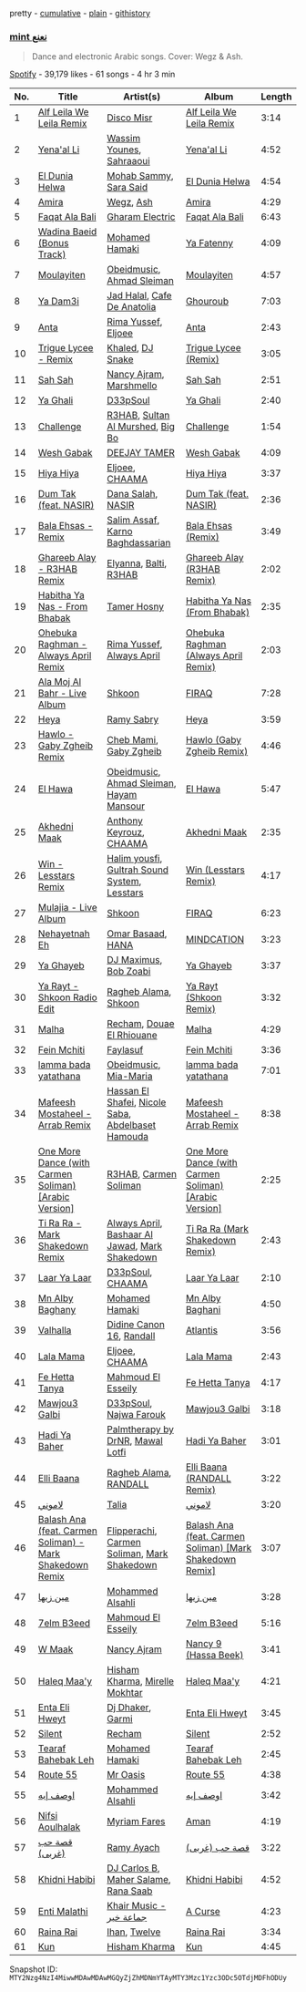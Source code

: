 pretty - [cumulative](/playlists/cumulative/37i9dQZF1DX4rmnjMBxfCv.md) - [plain](/playlists/plain/37i9dQZF1DX4rmnjMBxfCv) - [githistory](https://github.githistory.xyz/mackorone/spotify-playlist-archive/blob/main/playlists/plain/37i9dQZF1DX4rmnjMBxfCv)

### [mint نعنع](https://open.spotify.com/playlist/37i9dQZF1DX4rmnjMBxfCv)

> Dance and electronic Arabic songs\. Cover: Wegz & Ash.

[Spotify](https://open.spotify.com/user/spotify) - 39,179 likes - 61 songs - 4 hr 3 min

| No. | Title | Artist(s) | Album | Length |
|---|---|---|---|---|
| 1 | [Alf Leila We Leila Remix](https://open.spotify.com/track/01rqnaEjqaP6luRtxdcaz9) | [Disco Misr](https://open.spotify.com/artist/1HIaYLpcp8yyYRSQFP7vIi) | [Alf Leila We Leila Remix](https://open.spotify.com/album/2FhrWtDmN4u5dLJrrK34mJ) | 3:14 |
| 2 | [Yena'al Li](https://open.spotify.com/track/5HhdXBRK4cI9mVO6Y9G4WT) | [Wassim Younes](https://open.spotify.com/artist/32zfLHQZue9cXu7KF3L8pn), [Sahraaoui](https://open.spotify.com/artist/2dTsEuAzvCDqcUVeOt6yff) | [Yena'al Li](https://open.spotify.com/album/03q6CZrTFtaSAUDi1xdRhs) | 4:52 |
| 3 | [El Dunia Helwa](https://open.spotify.com/track/5mVB0eKgO2b6W8JNEKd8si) | [Mohab Sammy](https://open.spotify.com/artist/223p44YDBTVmvgi2NeHC5j), [Sara Said](https://open.spotify.com/artist/5qgwGFlPCxO4jCEKID6SIE) | [El Dunia Helwa](https://open.spotify.com/album/4DE07uisXHQ7416FuSEAUw) | 4:54 |
| 4 | [Amira](https://open.spotify.com/track/2BHxg3zP8IdRvvWPVavzqB) | [Wegz](https://open.spotify.com/artist/4BKC2HOGEqtYz2Xbgp9N1q), [Ash](https://open.spotify.com/artist/4nkuNzBcYGlNmAqFWbHLqS) | [Amira](https://open.spotify.com/album/1VVZMKjwVA9hvPZcaCepOS) | 4:29 |
| 5 | [Faqat Ala Bali](https://open.spotify.com/track/1wuVpWw54aPEeTrr95uRjp) | [Gharam Electric](https://open.spotify.com/artist/7bSZexnmG19HNWsNh1xok7) | [Faqat Ala Bali](https://open.spotify.com/album/3q8zNHHfUUAMrNgDIan35P) | 6:43 |
| 6 | [Wadina Baeid \(Bonus Track\)](https://open.spotify.com/track/16FIBzbTBwPvO35SFTG4ql) | [Mohamed Hamaki](https://open.spotify.com/artist/6bb9VI1PpPTEmdgcgjTppX) | [Ya Fatenny](https://open.spotify.com/album/4c7UeqkDVT5AZI3hN7oitj) | 4:09 |
| 7 | [Moulayiten](https://open.spotify.com/track/4rPNmktCst6tR92stbrrBR) | [Obeidmusic](https://open.spotify.com/artist/3kW6Vte9jUSL600uy9qsks), [Ahmad Sleiman](https://open.spotify.com/artist/2apfH39lJSec2ItcHaIvzr) | [Moulayiten](https://open.spotify.com/album/38Y1doCUrlX33QLXMkBtCa) | 4:57 |
| 8 | [Ya Dam3i](https://open.spotify.com/track/6sjje7260A90a9bOR6EbYG) | [Jad Halal](https://open.spotify.com/artist/1aIWC7EGIcWotOZ8LNHH9j), [Cafe De Anatolia](https://open.spotify.com/artist/2sSSGlRMfz4ZEcw4rw0m0v) | [Ghouroub](https://open.spotify.com/album/0lgaPIausGrjLHeuY6Dz8V) | 7:03 |
| 9 | [Anta](https://open.spotify.com/track/3SaJambg6zRQ6MWf2pOAC9) | [Rima Yussef](https://open.spotify.com/artist/44AnhJxSH9AE3b6KpO5rZl), [Eljoee](https://open.spotify.com/artist/0Lgc9epqyn4wYEGm8fiaS7) | [Anta](https://open.spotify.com/album/4vPYDw5xJNhJwqFDDJXyfY) | 2:43 |
| 10 | [Trigue Lycee \- Remix](https://open.spotify.com/track/2xQlFQeMuiyOEP3hNaAyfG) | [Khaled](https://open.spotify.com/artist/28ztjHIXceRRntmTUfnmUX), [DJ Snake](https://open.spotify.com/artist/540vIaP2JwjQb9dm3aArA4) | [Trigue Lycee \(Remix\)](https://open.spotify.com/album/2ef5UugVMcYIGQCfLqk9cd) | 3:05 |
| 11 | [Sah Sah](https://open.spotify.com/track/2O6kwqT9Hb38PhHwbCNfOh) | [Nancy Ajram](https://open.spotify.com/artist/0LnHdW6HMPoOlNdhG3DHjE), [Marshmello](https://open.spotify.com/artist/64KEffDW9EtZ1y2vBYgq8T) | [Sah Sah](https://open.spotify.com/album/1vMwkK7I0UWAyTHngnXvuU) | 2:51 |
| 12 | [Ya Ghali](https://open.spotify.com/track/2E2CLOBLGokt6RKbhhIeCn) | [D33pSoul](https://open.spotify.com/artist/2HZLJwBLZN8etpz2ZvHqlL) | [Ya Ghali](https://open.spotify.com/album/4sYmsgBNSQrOXjV4GqmbHE) | 2:40 |
| 13 | [Challenge](https://open.spotify.com/track/3VuaItBnwM73RM50sfZtoS) | [R3HAB](https://open.spotify.com/artist/6cEuCEZu7PAE9ZSzLLc2oQ), [Sultan Al Murshed](https://open.spotify.com/artist/6miZ4J6pxMnkJkrjOLeGeU), [Big Bo](https://open.spotify.com/artist/1BOoFYzb3TDB9BWP8IPmf0) | [Challenge](https://open.spotify.com/album/0i3VC4YjBAhSYFoP7KcPtL) | 1:54 |
| 14 | [Wesh Gabak](https://open.spotify.com/track/7sRWrhHBNDpUyPsjApWqYF) | [DEEJAY TAMER](https://open.spotify.com/artist/4NhgtxJKalwNrFHNGmOUeh) | [Wesh Gabak](https://open.spotify.com/album/1XqsRHBc8YU3Ix5jsvBXWK) | 4:09 |
| 15 | [Hiya Hiya](https://open.spotify.com/track/24vfdXHFUYbUisMutVNjDQ) | [Eljoee](https://open.spotify.com/artist/0Lgc9epqyn4wYEGm8fiaS7), [CHAAMA](https://open.spotify.com/artist/5qwjinowvQNDqyspseSofL) | [Hiya Hiya](https://open.spotify.com/album/4huoXKTPj0UF1x3GchIe0H) | 3:37 |
| 16 | [Dum Tak \(feat\. NASIR\)](https://open.spotify.com/track/524qzN14VG2CCqVgDIiwNA) | [Dana Salah](https://open.spotify.com/artist/7nQVHZnQGjMyc1HSOQW7GZ), [NASIR](https://open.spotify.com/artist/6lNVdJnv3L8A8BsYnfaTD4) | [Dum Tak \(feat\. NASIR\)](https://open.spotify.com/album/12pFrjNH8z7zdZJopRksgy) | 2:36 |
| 17 | [Bala Ehsas \- Remix](https://open.spotify.com/track/7tfqN79YOCofQUGKvdK6gj) | [Salim Assaf](https://open.spotify.com/artist/3D2w7u9CQ0dfJ3xi9Y86Df), [Karno Baghdassarian](https://open.spotify.com/artist/0oOTVy8P8M01l6Pyg4Oz5v) | [Bala Ehsas \(Remix\)](https://open.spotify.com/album/7E6xelo6R9ccoBJguBMwPf) | 3:49 |
| 18 | [Ghareeb Alay \- R3HAB Remix](https://open.spotify.com/track/1U2BAJq4kvET6pN9gZnOvv) | [Elyanna](https://open.spotify.com/artist/0jIWKlfmD4Ew7HeVVrq03g), [Balti](https://open.spotify.com/artist/4cgw3nEf6uOQ2NqHwSXErR), [R3HAB](https://open.spotify.com/artist/6cEuCEZu7PAE9ZSzLLc2oQ) | [Ghareeb Alay \(R3HAB Remix\)](https://open.spotify.com/album/78zVdyVqcYzpQNQWBWVjQv) | 2:02 |
| 19 | [Habitha Ya Nas \- From Bhabak](https://open.spotify.com/track/2SeSRjNj2SJF7Ieo8Q1vnj) | [Tamer Hosny](https://open.spotify.com/artist/4cGfgRmpFc9zgZMfuSXhqy) | [Habitha Ya Nas \(From Bhabak\)](https://open.spotify.com/album/6Bhai5TfTSq9hX4SyHSvGS) | 2:35 |
| 20 | [Ohebuka Raghman \- Always April Remix](https://open.spotify.com/track/6TMz1cbXzWFk5WA9oKwNQl) | [Rima Yussef](https://open.spotify.com/artist/44AnhJxSH9AE3b6KpO5rZl), [Always April](https://open.spotify.com/artist/2H7GNVWI7E2oOMkLGUoRsM) | [Ohebuka Raghman \(Always April Remix\)](https://open.spotify.com/album/2Jy7QVorfZVcjvNXHVMGNo) | 2:03 |
| 21 | [Ala Moj Al Bahr \- Live Album](https://open.spotify.com/track/3rA7tw0opq9qK1NNh2BwaA) | [Shkoon](https://open.spotify.com/artist/3CdsJ9u53uPu3dScKypLVv) | [FIRAQ](https://open.spotify.com/album/0P0KdpLLjNuUNcHKy1aWfV) | 7:28 |
| 22 | [Heya](https://open.spotify.com/track/1FRiynLmE6uEsDayYZflEU) | [Ramy Sabry](https://open.spotify.com/artist/5LtHZB7vU02HtNoOzNcVhc) | [Heya](https://open.spotify.com/album/24O4GnTk1ns6Ok5g2fwv2v) | 3:59 |
| 23 | [Hawlo \- Gaby Zgheib Remix](https://open.spotify.com/track/74cyl9q0lrXuySioeD10kB) | [Cheb Mami](https://open.spotify.com/artist/6vZXamchcIOKzC1c3Elp4J), [Gaby Zgheib](https://open.spotify.com/artist/2tAVxjSZZ5b5d1k360AWJr) | [Hawlo \(Gaby Zgheib Remix\)](https://open.spotify.com/album/4WKR4H1V39EMpgRaT6kzU0) | 4:46 |
| 24 | [El Hawa](https://open.spotify.com/track/6T7WDZFKTZVGxZyRMBZ4AR) | [Obeidmusic](https://open.spotify.com/artist/3kW6Vte9jUSL600uy9qsks), [Ahmad Sleiman](https://open.spotify.com/artist/2apfH39lJSec2ItcHaIvzr), [Hayam Mansour](https://open.spotify.com/artist/0bJAPM1kJipyhjcDcth6D6) | [El Hawa](https://open.spotify.com/album/5AflaEuukgyI5tzO8ciA9T) | 5:47 |
| 25 | [Akhedni Maak](https://open.spotify.com/track/1Z08bNXzoSDyzyIp8Sf3Pj) | [Anthony Keyrouz](https://open.spotify.com/artist/0y4czH6DnvpftiSoy7V3HY), [CHAAMA](https://open.spotify.com/artist/5qwjinowvQNDqyspseSofL) | [Akhedni Maak](https://open.spotify.com/album/0ao8ZKXGvdzrvT0MoLM5em) | 2:35 |
| 26 | [Win \- Lesstars Remix](https://open.spotify.com/track/0F9RxNpcbyw0uif75wpqrz) | [Halim yousfi](https://open.spotify.com/artist/6EUe84nUL0UynwPD7ddtgp), [Gultrah Sound System](https://open.spotify.com/artist/3ifW3hBoqUFSwwwjGrQtba), [Lesstars](https://open.spotify.com/artist/6QKz2YMVPepGdsvvOqeAg9) | [Win \(Lesstars Remix\)](https://open.spotify.com/album/0GNcDMnCoCbAgdgpKZXflS) | 4:17 |
| 27 | [Mulajia \- Live Album](https://open.spotify.com/track/7pFNRS6v5DFPSgeVnkiVEu) | [Shkoon](https://open.spotify.com/artist/3CdsJ9u53uPu3dScKypLVv) | [FIRAQ](https://open.spotify.com/album/0P0KdpLLjNuUNcHKy1aWfV) | 6:23 |
| 28 | [Nehayetnah Eh](https://open.spotify.com/track/6yrNGDJha00kA4zJvF2bTm) | [Omar Basaad](https://open.spotify.com/artist/4DEJR7clVpc8EpPHMWz4RZ), [HANA](https://open.spotify.com/artist/224Zsim3dmWXWYUXFuHv0o) | [MINDCATION](https://open.spotify.com/album/5qsVDa6vDXkyMZPe7tBqPc) | 3:23 |
| 29 | [Ya Ghayeb](https://open.spotify.com/track/5HRonL7F7N4Sd3XeVyLGBt) | [DJ Maximus](https://open.spotify.com/artist/2p0tbndG8hGG7q756YN6WE), [Bob Zoabi](https://open.spotify.com/artist/45Tb1ZlbaGsVsWaWT0P8eW) | [Ya Ghayeb](https://open.spotify.com/album/6XJCSklPxNl8IJZyPOrq3F) | 3:37 |
| 30 | [Ya Rayt \- Shkoon Radio Edit](https://open.spotify.com/track/4dQkzZlY6SKoanDrWGv8WQ) | [Ragheb Alama](https://open.spotify.com/artist/6uOgBVYHvqTGAQ5iVHDVT7), [Shkoon](https://open.spotify.com/artist/3CdsJ9u53uPu3dScKypLVv) | [Ya Rayt \(Shkoon Remix\)](https://open.spotify.com/album/5aBPfggkU1oEEA36MJ3yEg) | 3:32 |
| 31 | [Malha](https://open.spotify.com/track/7CbQfLg4og45pK84irlEd7) | [Recham](https://open.spotify.com/artist/6VG3lHIxKKA5xsVmxLHRfP), [Douae El Rhiouane](https://open.spotify.com/artist/7sgfspDSlZvFOGchSj9Wki) | [Malha](https://open.spotify.com/album/14CyRqR7av8LvM8OfyaBMa) | 4:29 |
| 32 | [Fein Mchiti](https://open.spotify.com/track/3AJQUzPULtbagemZSWt96n) | [Faylasuf](https://open.spotify.com/artist/62pD2B6fmRXxLqZYAyvK74) | [Fein Mchiti](https://open.spotify.com/album/1BznSouUFyp6fZBgQPe3tF) | 3:36 |
| 33 | [lamma bada yatathana](https://open.spotify.com/track/4Pz9TcBWMjH13vMbHItS0v) | [Obeidmusic](https://open.spotify.com/artist/3kW6Vte9jUSL600uy9qsks), [Mia\-Maria](https://open.spotify.com/artist/3kzWp3weeysIkcanxwo43n) | [lamma bada yatathana](https://open.spotify.com/album/276Hm5lY9sd4Rf4hWnjfpU) | 7:01 |
| 34 | [Mafeesh Mostaheel \- Arrab Remix](https://open.spotify.com/track/2pCAbg8LNmLBThAJoA6gj8) | [Hassan El Shafei](https://open.spotify.com/artist/62HptqyCczb1325UIjFF7x), [Nicole Saba](https://open.spotify.com/artist/5rG4r9CUQsfZhjcCiR643w), [Abdelbaset Hamouda](https://open.spotify.com/artist/214and19aAubWpZFKo7bnv) | [Mafeesh Mostaheel \- Arrab Remix](https://open.spotify.com/album/0tPPFYZJFvWbtEg5TQLMrW) | 8:38 |
| 35 | [One More Dance \(with Carmen Soliman\) \[Arabic Version\]](https://open.spotify.com/track/2j0jeaXrBMb6h0SHIk0TEI) | [R3HAB](https://open.spotify.com/artist/6cEuCEZu7PAE9ZSzLLc2oQ), [Carmen Soliman](https://open.spotify.com/artist/5gPruOKbqIMNHlXASmRXXt) | [One More Dance \(with Carmen Soliman\) \[Arabic Version\]](https://open.spotify.com/album/3ETOtpHXlQTP3yKIc2ncAm) | 2:25 |
| 36 | [Ti Ra Ra \- Mark Shakedown Remix](https://open.spotify.com/track/7jXKKQ3PSmxj0sFLnlX0eb) | [Always April](https://open.spotify.com/artist/2H7GNVWI7E2oOMkLGUoRsM), [Bashaar Al Jawad](https://open.spotify.com/artist/6cWm8WSuBJ3D4DYPPjzl3W), [Mark Shakedown](https://open.spotify.com/artist/0owA2yBBDFjsmyBi4pgVgo) | [Ti Ra Ra \(Mark Shakedown Remix\)](https://open.spotify.com/album/71gEymvL5E6UHlvGybgMDH) | 2:43 |
| 37 | [Laar Ya Laar](https://open.spotify.com/track/6p1nVQXxuS3bI5jXxwZnnF) | [D33pSoul](https://open.spotify.com/artist/2HZLJwBLZN8etpz2ZvHqlL), [CHAAMA](https://open.spotify.com/artist/5qwjinowvQNDqyspseSofL) | [Laar Ya Laar](https://open.spotify.com/album/4cpHlMvyOBWGHGAa9sufhw) | 2:10 |
| 38 | [Mn Alby Baghany](https://open.spotify.com/track/4zViTBjVXkd5eaUsSjrhHv) | [Mohamed Hamaki](https://open.spotify.com/artist/6bb9VI1PpPTEmdgcgjTppX) | [Mn Alby Baghani](https://open.spotify.com/album/7f4sCptaAR6iTh3ZnY1ZR7) | 4:50 |
| 39 | [Valhalla](https://open.spotify.com/track/62XbDU9C904nhFkcjFXnEQ) | [Didine Canon 16](https://open.spotify.com/artist/2aVPTWc4WYc7b384eatevF), [Randall](https://open.spotify.com/artist/2SqO0ejUsZ0Z0Rvh4w09Dp) | [Atlantis](https://open.spotify.com/album/0AYqFxV365fsq7rVnW9nt0) | 3:56 |
| 40 | [Lala Mama](https://open.spotify.com/track/41G8Erys8j0Ijux3HAJ9mp) | [Eljoee](https://open.spotify.com/artist/0Lgc9epqyn4wYEGm8fiaS7), [CHAAMA](https://open.spotify.com/artist/5qwjinowvQNDqyspseSofL) | [Lala Mama](https://open.spotify.com/album/7CGDfjYxjMl8HT49pNydPG) | 2:43 |
| 41 | [Fe Hetta Tanya](https://open.spotify.com/track/6lCoHq4ZBVAVSk83G55nnp) | [Mahmoud El Esseily](https://open.spotify.com/artist/7MGFOSQK8O3im8YslR3DLB) | [Fe Hetta Tanya](https://open.spotify.com/album/2BHwb6p6sLzdNRZkepJNtF) | 4:17 |
| 42 | [Mawjou3 Galbi](https://open.spotify.com/track/6TG4s4lyrLJ8OpaGbgfqGl) | [D33pSoul](https://open.spotify.com/artist/2HZLJwBLZN8etpz2ZvHqlL), [Najwa Farouk](https://open.spotify.com/artist/0nGyyjulhM4IB5kNqyKvGq) | [Mawjou3 Galbi](https://open.spotify.com/album/450bx2egvP32rGdLekadr0) | 3:18 |
| 43 | [Hadi Ya Baher](https://open.spotify.com/track/53Szvpaq39xEpsFFUQ6a7E) | [Palmtherapy by DrNR](https://open.spotify.com/artist/2uPDdfOwM6OE4GFiWEO3ho), [Mawal Lotfi](https://open.spotify.com/artist/3d9xYfE0pPF4VuZQMW7lAN) | [Hadi Ya Baher](https://open.spotify.com/album/6wGy4mcOpjbXhjLvOrwBEe) | 3:01 |
| 44 | [Elli Baana](https://open.spotify.com/track/6mPvxcBg9C5Msy6sJQtLdQ) | [Ragheb Alama](https://open.spotify.com/artist/6uOgBVYHvqTGAQ5iVHDVT7), [RANDALL](https://open.spotify.com/artist/7EIEvxpeoLo0qpHFpSrxOr) | [Elli Baana \(RANDALL Remix\)](https://open.spotify.com/album/0nScFV3dpOKHTivxuxAFqg) | 3:22 |
| 45 | [لاموني](https://open.spotify.com/track/5OsH0PcgKUUnqSP7KM0yCM) | [Talia](https://open.spotify.com/artist/5IiJk1YXeHtE31vo4XBhn8) | [لاموني](https://open.spotify.com/album/3oAQZJwsH6iVQhcTIxtalh) | 3:20 |
| 46 | [Balash Ana \(feat\. Carmen Soliman\) \- Mark Shakedown Remix](https://open.spotify.com/track/5OqRDjqBxLUPMOYCqDbxM1) | [Flipperachi](https://open.spotify.com/artist/7lPCTAKDofGUQgXGonMrKd), [Carmen Soliman](https://open.spotify.com/artist/5gPruOKbqIMNHlXASmRXXt), [Mark Shakedown](https://open.spotify.com/artist/0owA2yBBDFjsmyBi4pgVgo) | [Balash Ana \(feat\. Carmen Soliman\) \[Mark Shakedown Remix\]](https://open.spotify.com/album/0XRO7fTxTScR6cf3HkICBv) | 3:07 |
| 47 | [مين زيها](https://open.spotify.com/track/4Brwtx9VIv6UoXbSB57RO1) | [Mohammed Alsahli](https://open.spotify.com/artist/7c7hybwd6CtpDhi0Imsppx) | [مين زيها](https://open.spotify.com/album/3JYA7b4RwF1JnAXjcTpJzi) | 3:28 |
| 48 | [7elm B3eed](https://open.spotify.com/track/4t3BgID893bIAXxcCdux4y) | [Mahmoud El Esseily](https://open.spotify.com/artist/7MGFOSQK8O3im8YslR3DLB) | [7elm B3eed](https://open.spotify.com/album/5itc02N01J4NlNf6NNxzSH) | 5:16 |
| 49 | [W Maak](https://open.spotify.com/track/2x4A8I4dHDoilUNfkcCT3V) | [Nancy Ajram](https://open.spotify.com/artist/0LnHdW6HMPoOlNdhG3DHjE) | [Nancy 9 \(Hassa Beek\)](https://open.spotify.com/album/3ZzJduvd3tDXhfQKcKxXyz) | 3:41 |
| 50 | [Haleq Maa'y](https://open.spotify.com/track/56o5roP1Xff5WUbBK6UaZM) | [Hisham Kharma](https://open.spotify.com/artist/5kaRV3SU3XXy1q2CsLOfIl), [Mirelle Mokhtar](https://open.spotify.com/artist/72qojRuTcRlpvPehi30h7p) | [Haleq Maa'y](https://open.spotify.com/album/1FS3LAQp4oMKsCqMnI19OW) | 4:21 |
| 51 | [Enta Eli Hweyt](https://open.spotify.com/track/5stEpLG1ZgM1NgBFdLtC1h) | [Dj Dhaker](https://open.spotify.com/artist/1ax0bpZCDJJUtboJscmVlT), [Garmi](https://open.spotify.com/artist/00YDvtHd6GtfpKNHwJoF4o) | [Enta Eli Hweyt](https://open.spotify.com/album/2GZP4oD2TiwkzUxQGymvQy) | 3:45 |
| 52 | [Silent](https://open.spotify.com/track/2kHThfsaP12zxe136zAkmU) | [Recham](https://open.spotify.com/artist/6VG3lHIxKKA5xsVmxLHRfP) | [Silent](https://open.spotify.com/album/5MLe08ARj0m3I2cIOADFPR) | 2:52 |
| 53 | [Tearaf Bahebak Leh](https://open.spotify.com/track/4J91ULN1DJ1FHPRD1G4FYN) | [Mohamed Hamaki](https://open.spotify.com/artist/6bb9VI1PpPTEmdgcgjTppX) | [Tearaf Bahebak Leh](https://open.spotify.com/album/1ioz7toy8ZetQuqIH8cT1j) | 2:45 |
| 54 | [Route 55](https://open.spotify.com/track/2EzwcoyoFof9Vp2IOAajrp) | [Mr Oasis](https://open.spotify.com/artist/3arKqyvmf9PeoHKISoOUex) | [Route 55](https://open.spotify.com/album/1iXUuIQpSnzUZcSUGRvjgR) | 4:38 |
| 55 | [اوصف إيه](https://open.spotify.com/track/5tBFzLIvD5aDF1lyE2v919) | [Mohammed Alsahli](https://open.spotify.com/artist/7c7hybwd6CtpDhi0Imsppx) | [اوصف إيه](https://open.spotify.com/album/7uHOKN0gXmqRq81a5pLRnM) | 3:42 |
| 56 | [Nifsi Aoulhalak](https://open.spotify.com/track/4x6GakeJVyxXbNMJ0AK4ox) | [Myriam Fares](https://open.spotify.com/artist/1YnW3KicGQq3zD9LcdGJSh) | [Aman](https://open.spotify.com/album/3XPWs3JfOkQCp018108l5q) | 4:19 |
| 57 | [قصة حب \(غربى\)](https://open.spotify.com/track/7MW8VcSqgrDExFBkmqj1ix) | [Ramy Ayach](https://open.spotify.com/artist/39AgPTHxIEp2QUozYYsnV1) | [قصة حب \(غربى\)](https://open.spotify.com/album/2nq9Jhje9ZEQaOR4z1lfs9) | 3:22 |
| 58 | [Khidni Habibi](https://open.spotify.com/track/2k2vv7Pvl2gYfHkdVRnHZl) | [DJ Carlos B](https://open.spotify.com/artist/6Zc4YkIlrrgNXpcTXoj9M6), [Maher Salame](https://open.spotify.com/artist/2E82x2YXapSBHgdoxplfdP), [Rana Saab](https://open.spotify.com/artist/6ZErECsxugfPTnmJwIbEgA) | [Khidni Habibi](https://open.spotify.com/album/5MSHUA4LGMP1vzGUUjfT22) | 4:52 |
| 59 | [Enti Malathi](https://open.spotify.com/track/4HoXdGDFqgDkUAOPoBAEOi) | [Khair Music \- جماعة خير](https://open.spotify.com/artist/31qZDM1859ctdIDL4ClF0g) | [A Curse](https://open.spotify.com/album/72cv8te4gVqt65jQCgQBE2) | 4:23 |
| 60 | [Raina Rai](https://open.spotify.com/track/6uXkNygGn4fIMSitwP47wa) | [Ihan](https://open.spotify.com/artist/0RVR0TMGf3tNszGwldUu6O), [Twelve](https://open.spotify.com/artist/5zQrcUTf7m5hTwoOdXuk6E) | [Raina Rai](https://open.spotify.com/album/2kPkBpH8Mnu89fomCSUPfP) | 3:34 |
| 61 | [Kun](https://open.spotify.com/track/38p1aFLLRYT8XbNal1PbWT) | [Hisham Kharma](https://open.spotify.com/artist/5kaRV3SU3XXy1q2CsLOfIl) | [Kun](https://open.spotify.com/album/3rw9RPwHJzrlvHstzytg6D) | 4:45 |

Snapshot ID: `MTY2Nzg4NzI4MiwwMDAwMDAwMGQyZjZhMDNmYTAyMTY3Mzc1Yzc3ODc5OTdjMDFhODUy`
